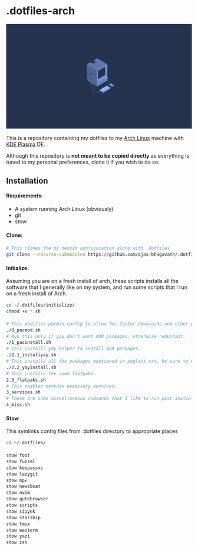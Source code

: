 # .dotfiles-arch

![machine.png](https://github.com/ojas-bhagavath/.dotfiles-arch/blob/main/docs/machine.png?raw=true)

This is a repository containing my dotfiles to my [Arch Linux](https://archlinux.org/) machine with [KDE Plasma](https://kde.org/plasma-desktop/) DE.

Although this repository is **not meant to be copied directly** as everything is tuned to my personal preferences, clone it if you wish to do so.

## Installation

#### Requirements:

- A system running Arch Linux (obviously)
- git
- stow

#### Clone:

```sh
# This clones the my neovim configuration along with .dotfiles
git clone --recurse-submodules https://github.com/ojas-bhagavath/.dotfiles-arch ~/.dotfiles
```

#### Initialize:

Assuming you are on a fresh install of arch, these scripts installs all the software that I generally like on my system, and run some scripts that I run on a fresh install of Arch.

```sh
cd ~/.dotfiles/initialize/
chmod +x *.sh

# This modifies pacman config to allow for faster downloads and other perks.
./0_pacmod.sh
# Run this only if you don't want AUR packages, otherwise redundant.
./1_pacinstall.sh
# This installs yay helper to install AUR packages.
./2.1_installyay.sh
# This installs all the packages mentioned in pkglist.txt, be sure to edit that before you  run this, and run this at your  own risk as AUR packages may break your system
./2.2_yayinstall.sh
# This installs the some flatpaks.
2.3_flatpaks.sh
# This enables certain necessary services.
3_services.sh
# These are some miscellaneous commands that I like to run post initialization.
4_misc.sh
```

#### Stow

This symlinks config files from .dotfiles directory to appropriate places

```sh
cd ~/.dotfiles/

stow foot
stow fuzzel
stow keepassxc
stow lazygit
stow mpv
stow newsboat
stow nvim
stow qutebrowser
stow scripts
stow sioyek
stow starship
stow tmux
stow wezterm
stow yazi
stow zsh
```
